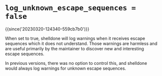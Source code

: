 # `log_unknown_escape_sequences = false`

{{since('20230320-124340-559cb7b0')}}

When set to true, shelldone will log warnings when it receives escape
sequences which it does not understand.  Those warnings are harmless
and are useful primarily by the maintainer to discover new and
interesting escape sequences.

In previous versions, there was no option to control this,
and shelldone would always log warnings for unknown escape
sequences.
